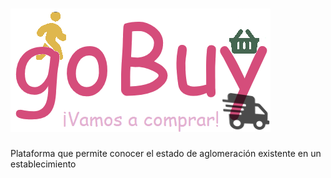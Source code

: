 # ![Screenshot](https://github.com/geowe/gobuy/blob/master/src/img/goBuy.png)
Plataforma que permite conocer el estado de aglomeración existente en un establecimiento

